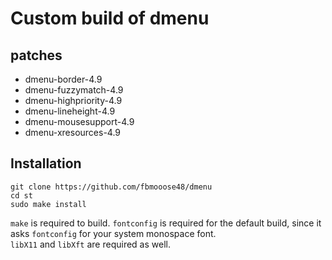 # Custom build of dmenu

## patches

+ dmenu-border-4.9
+ dmenu-fuzzymatch-4.9
+ dmenu-highpriority-4.9
+ dmenu-lineheight-4.9
+ dmenu-mousesupport-4.9
+ dmenu-xresources-4.9

## Installation

```
git clone https://github.com/fbmooose48/dmenu
cd st
sudo make install
```

`make` is required to build.
`fontconfig` is required for the default build, since it asks `fontconfig` for your system monospace font.  
`libX11` and `libXft` are required as well.
